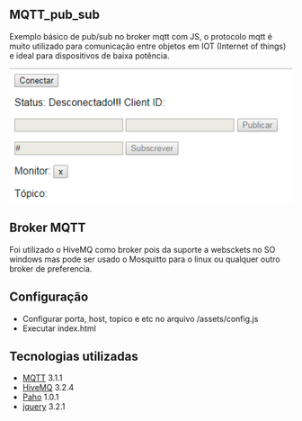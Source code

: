 ## MQTT_pub_sub
Exemplo básico de pub/sub no broker mqtt com JS, o protocolo mqtt é muito utilizado para comunicação entre objetos em IOT (Internet of things) e ideal para dispositivos de baixa potência.

<img src="assets/MQTT_pub_sub.png" width="600px">

## Broker MQTT 
Foi utilizado o HiveMQ como broker pois da suporte a websckets no SO windows mas pode ser usado o Mosquitto para o linux ou qualquer outro broker de preferencia.

## Configuração
- Configurar porta, host, topico e etc no arquivo /assets/config.js
- Executar index.html

## Tecnologias utilizadas
- [MQTT](http://mqtt.org/) 3.1.1
- [HiveMQ](https://www.hivemq.com/) 3.2.4
- [Paho](https://www.eclipse.org/paho/clients/js/) 1.0.1
- [jquery](https://jquery.com) 3.2.1

 


